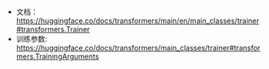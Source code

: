 - 文档：https://huggingface.co/docs/transformers/main/en/main_classes/trainer#transformers.Trainer
- 训练参数: https://huggingface.co/docs/transformers/main_classes/trainer#transformers.TrainingArguments